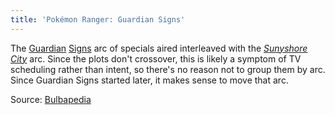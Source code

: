 ```yaml
---
title: 'Pokémon Ranger: Guardian Signs'
---
```

The [Guardian][SS022] [Signs][SS023] arc of specials aired interleaved with the
_[Sunyshore][DP165] [City][DP166]_ arc. Since the plots don't crossover, this
is likely a symptom of TV scheduling rather than intent, so there's no reason
not to group them by arc. Since Guardian Signs started later, it makes sense to
move that arc.

Source: [Bulbapedia][source]

[source]: http://bulbapedia.bulbagarden.net/wiki/SS022#Plot
[DP165]: http://bulbapedia.bulbagarden.net/wiki/DP165
[DP166]: http://bulbapedia.bulbagarden.net/wiki/DP166
[SS022]: http://bulbapedia.bulbagarden.net/wiki/SS022
[SS023]: http://bulbapedia.bulbagarden.net/wiki/SS023

